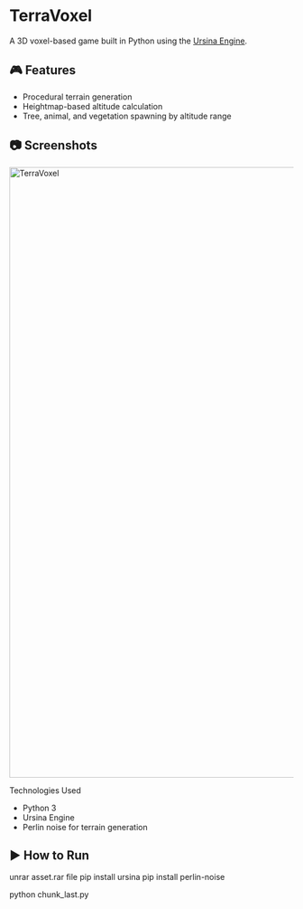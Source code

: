 # TerraVoxel

A 3D voxel-based game built in Python using the [Ursina Engine](https://www.ursinaengine.org/).

## 🎮 Features
- Procedural terrain generation
- Heightmap-based altitude calculation
- Tree, animal, and vegetation spawning by altitude range

## 📷 Screenshots
<img width="1920" height="1080" alt="TerraVoxel" src="https://github.com/user-attachments/assets/1e3e9e18-958c-4588-ba14-cd81b6b060e3" />


Technologies Used
- Python 3
- Ursina Engine
- Perlin noise for terrain generation

## ▶️ How to Run
   unrar asset.rar file
   pip install ursina
   pip install perlin-noise

   python chunk_last.py
